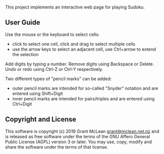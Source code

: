 This project implements an interactive web page for playing Sudoku.

## User Guide

Use the mouse or the keyboard to select cells:

* click to select one cell, click and drag to select multiple cells
* use the arrow keys to select an adjacent cell, use Ctrl+arrow to extend the
  selection

Add digits by typing a number.  Remove digits using Backspace or Delete.  Undo
or redo using Ctrl-Z or Ctrl-Y respectively.

Two different types of "pencil marks" can be added:

* outer pencil marks are intended for so-called "Snyder" notation and are
  entered using Shift+Digit
* inner pencil marks are intended for pairs/triples and are entered using
  Ctrl+Digit

## Copyright and License

This software is copyright (c) 2019 Grant McLean <grant@mclean.net.nz> and is
released as free software under the terms of the GNU Affero General Public
License (AGPL) version 3 or later.  You may use, copy, modify and share the
software under the terms of that license.
